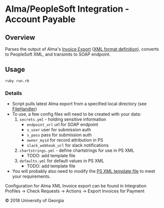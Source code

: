 # Alma/PeopleSoft Integration - Account Payable

## Overview

Parses the output of Alma's [Invoice Export](https://developers.exlibrisgroup.com/alma/integrations/finance/invoice-export) ([XML format definition](https://developers.exlibrisgroup.com/alma/apis/xsd/invoice_payment.xsd)), converts to PeopleSoft XML, and transmits to SOAP endpoint.

## Usage
 
`ruby run.rb`

### Details

- Script pulls latest Alma export from a specified local directory (see [FileHandler](https://github.com/GIL-GALILEO/alma-invoice-to-ps/blob/master/lib/objects/file_handler.rb))
- To use, a few config files will need to be created with your data:
    1. `secrets.yml` - holding sensitive information
        - `endpoint_url` url for SOAP endpoint
        - `s_user` user for submission auth
        - `s_pass` pass for submission auth
        - `owner_myid` for record attribution in PS
        - `slack_webhook_url` for slack notifications
    2. `chartstrings.yml` - define chartstrings for use in PS XML
        - TODO: add template file
    3. `defaults.yml` for default values in PS XML
        - TODO: add template file
- You will probably also need to modify the [PS XML template file](https://github.com/GIL-GALILEO/alma-invoice-to-ps/blob/master/lib/templates/ps.xml.erb) to meet your requirements.

Configuration for Alma XML Invoice export can be found in Integration Profiles -> Check Requests -> Actions -> Export Invoices for Payment 

© 2018 University of Georgia